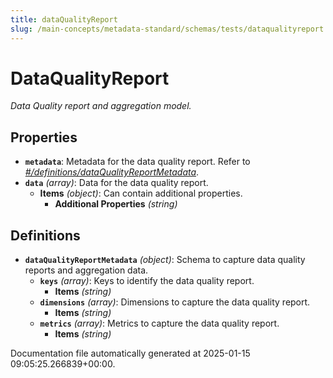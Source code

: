 ```yaml
---
title: dataQualityReport
slug: /main-concepts/metadata-standard/schemas/tests/dataqualityreport
---
```


# DataQualityReport

*Data Quality report and aggregation model.*

## Properties

- **`metadata`**: Metadata for the data quality report. Refer to *[#/definitions/dataQualityReportMetadata](#definitions/dataQualityReportMetadata)*.
- **`data`** *(array)*: Data for the data quality report.
  - **Items** *(object)*: Can contain additional properties.
    - **Additional Properties** *(string)*
## Definitions

- **`dataQualityReportMetadata`** *(object)*: Schema to capture data quality reports and aggregation data.
  - **`keys`** *(array)*: Keys to identify the data quality report.
    - **Items** *(string)*
  - **`dimensions`** *(array)*: Dimensions to capture the data quality report.
    - **Items** *(string)*
  - **`metrics`** *(array)*: Metrics to capture the data quality report.
    - **Items** *(string)*


Documentation file automatically generated at 2025-01-15 09:05:25.266839+00:00.
